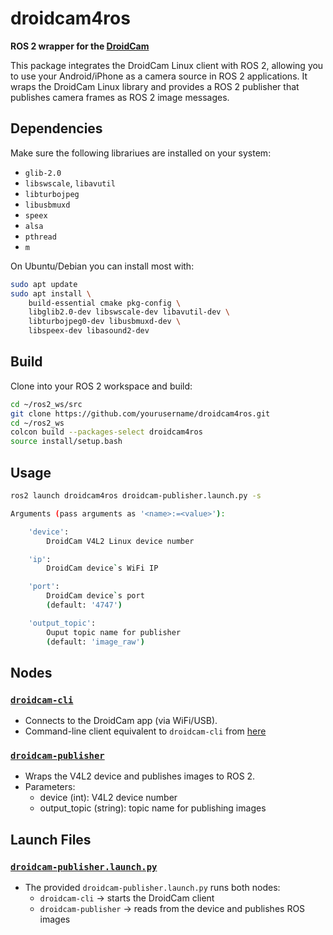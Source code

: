 # droidcam4ros

**ROS 2 wrapper for the [DroidCam](https://www.dev47apps.com/droidcam/)**

This package integrates the DroidCam Linux client with ROS 2, allowing you to use your Android/iPhone as a camera source in ROS 2 applications. It wraps the DroidCam Linux library and provides a ROS 2 publisher that publishes camera frames as ROS 2 image messages.

## Dependencies

Make sure the following librariues are installed on your system:
- `glib-2.0`
- `libswscale`, `libavutil`
- `libturbojpeg`
- `libusbmuxd`
- `speex`
- `alsa`
- `pthread`
- `m`

On Ubuntu/Debian you can install most with:

```bash
sudo apt update
sudo apt install \
    build-essential cmake pkg-config \
    libglib2.0-dev libswscale-dev libavutil-dev \
    libturbojpeg0-dev libusbmuxd-dev \
    libspeex-dev libasound2-dev
```

## Build

Clone into your ROS 2 workspace and build:
``` bash
cd ~/ros2_ws/src
git clone https://github.com/yourusername/droidcam4ros.git
cd ~/ros2_ws
colcon build --packages-select droidcam4ros
source install/setup.bash
```

## Usage

```bash
ros2 launch droidcam4ros droidcam-publisher.launch.py -s

Arguments (pass arguments as '<name>:=<value>'):

    'device':
        DroidCam V4L2 Linux device number

    'ip':
        DroidCam device`s WiFi IP

    'port':
        DroidCam device`s port
        (default: '4747')

    'output_topic':
        Ouput topic name for publisher
        (default: 'image_raw')
```

## Nodes

### [`droidcam-cli`](src/droidcam-cli.c)
- Connects to the DroidCam app (via WiFi/USB).
- Command-line client equivalent to `droidcam-cli` from [here](https://github.com/dev47apps/droidcam-linux-client)
### [`droidcam-publisher`](src/droidcam-publisher.cpp)
- Wraps the V4L2 device and publishes images to ROS 2.
- Parameters:
    - device (int): V4L2 device number
    - output_topic (string): topic name for publishing images
## Launch Files
### [`droidcam-publisher.launch.py`](launch/droidcam-publisher.launch.py)
- The provided `droidcam-publisher.launch.py` runs both nodes:
  - `droidcam-cli` → starts the DroidCam client 
  - `droidcam-publisher` → reads from the device and publishes ROS images